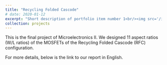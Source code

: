 ```yaml
---
title: "Recycling Folded Cascode"
# date: 2020-01-12
excerpt: "Short description of portfolio item number 1<br/><img src='/images/500x300.png'>"
collection: projects
---
```

<!-- Todo: revise the image. -->
This is the final project of Microelectronics II.
We designed 11 aspect ratios (W/L ratios) of the MOSFETs of the
Recycling Folded Cascode (RFC) configuration.

For more details, below is the link to our report in English.